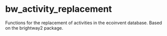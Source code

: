 # bw_activity_replacement
Functions for the replacement of activities in the ecoinvent database. Based on the brightway2 package.
